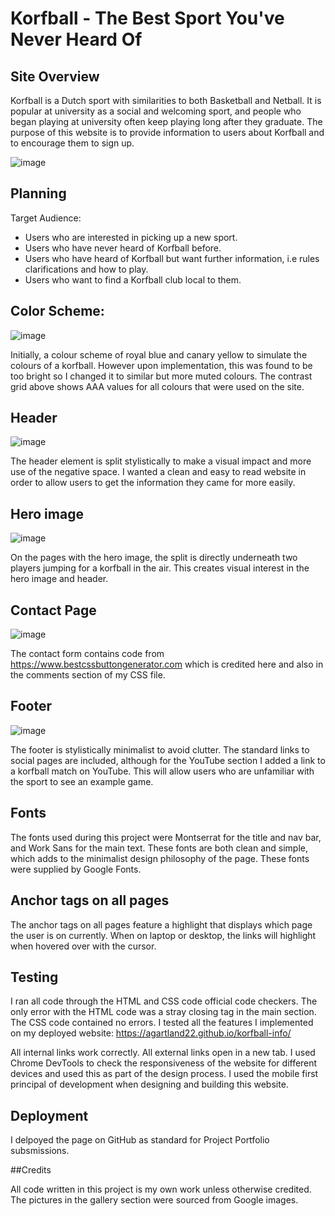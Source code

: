 # Korfball - The Best Sport You've Never Heard Of

## Site Overview
Korfball is a Dutch sport with similarities to both Basketball and Netball. It is popular at university as a social and welcoming sport, and people who began playing at university often keep playing long after they graduate. The purpose of this website is to provide information to users about Korfball and to encourage them to sign up.

![image](https://github.com/AGartland22/korfball-info/assets/96433928/ec5219c5-679f-4e0b-9376-16dcd67e9e67)

## Planning

Target Audience:

- Users who are interested in picking up a new sport.
- Users who have never heard of Korfball before.
- Users who have heard of Korfball but want further information, i.e rules clarifications and how to play.
- Users who want to find a Korfball club local to them.

## Color Scheme:
![image](https://github.com/AGartland22/korfball-info/assets/96433928/0f220fde-791e-42e8-8d46-355295c43138)

Initially, a colour scheme of royal blue and canary yellow to simulate the colours of a korfball. However upon implementation, this was found to be too bright so I changed it to similar but more muted colours. The contrast grid above shows AAA values for all colours that were used on the site. 

## Header
![image](https://github.com/AGartland22/korfball-info/assets/96433928/d5fca953-bc47-4a62-a2a9-110a03f765ef)

The header element is split stylistically to make a visual impact and more use of the negative space. I wanted a clean and easy to read website in order to allow users to get the information they came for more easily.

## Hero image

![image](https://github.com/AGartland22/korfball-info/assets/96433928/80bd62e0-745a-47c9-bdad-2f370bb05f23)

On the pages with the hero image, the split is directly underneath two players jumping for a korfball in the air. This creates visual interest in the hero image and header.

## Contact Page

![image](https://github.com/AGartland22/korfball-info/assets/96433928/90f2a109-08fc-4f9a-9a61-69bb7c3bcbad)

The contact form contains code from https://www.bestcssbuttongenerator.com which is credited here and also in the comments section of my CSS file.

## Footer
![image](https://github.com/AGartland22/korfball-info/assets/96433928/bbf13714-ab17-45c4-9483-7a2f52ffda86)

The footer is stylistically minimalist to avoid clutter. The standard links to social pages are included, although for the YouTube section I added a link to a korfball match on YouTube. This will allow users who are unfamiliar with the sport to see an example game.

## Fonts

The fonts used during this project were Montserrat for the title and nav bar, and Work Sans for the main text. These fonts are both clean and simple, which adds to the minimalist design philosophy of the page. These fonts were supplied by Google Fonts.

## Anchor tags on all pages

The anchor tags on all pages feature a highlight that displays which page the user is on currently. When on laptop or desktop, the links will highlight when hovered over with the cursor.

## Testing

I ran all code through the HTML and CSS code official code checkers. The only error with the HTML code was a stray </h1> closing tag in the main section. The CSS code contained no errors. I tested all the features I implemented on my deployed website: https://agartland22.github.io/korfball-info/

All internal links work correctly. All external links open in a new tab. I used Chrome DevTools to check the responsiveness of the website for different devices and used this as part of the design process. I used the mobile first principal of development when designing and building this website.

## Deployment

I delpoyed the page on GitHub as standard for Project Portfolio subsmissions.

##Credits

All code written in this project is my own work unless otherwise credited. The pictures in the gallery section were sourced from Google images.
